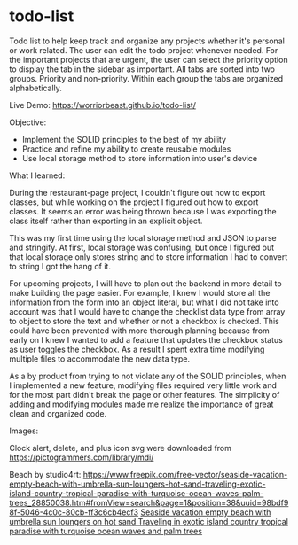 # todo-list

Todo list to help keep track and organize any projects whether it's personal or work related. The user can edit
the todo project whenever needed. For the important projects that are urgent, the user can select the priority 
option to display the tab in the sidebar as important. All tabs are sorted into two groups. Priority and 
non-priority. Within each group the tabs are organized alphabetically. 

Live Demo: https://worriorbeast.github.io/todo-list/

Objective:
   - Implement the SOLID principles to the best of my ability
   - Practice and refine my ability to create reusable modules
   - Use local storage method to store information into user's device

What I learned:

During the restaurant-page project, I couldn't figure out how to export classes, but while working on the project I
figured out how to export classes. It seems an error was being thrown because I was exporting the class itself
rather than exporting in an explicit object.

This was my first time using the local storage method and JSON to parse and stringify. At first, local storage
was confusing, but once I figured out that local storage only stores string and to store information I had to convert
to string I got the hang of it.

For upcoming projects, I will have to plan out the backend in more detail to make building the page easier. For
example, I knew I would store all the information from the form into an object literal, but what I did not take into
account was that I would have to change the checklist data type from array to object to store the text and whether 
or not a checkbox is checked. This could have been prevented with more thorough planning because from early on I 
knew I wanted to add a feature that updates the checkbox status as user toggles the checkbox. As a result I spent
extra time modifying multiple files to accommodate the new data type.

As a by product from trying to not violate any of the SOLID principles, when I implemented a new feature, modifying
files required very little work and for the most part didn't break the page or other features. The simplicity of
adding and modifying modules made me realize the importance of great clean and organized code.

Images:

Clock alert, delete, and plus icon svg were downloaded from https://pictogrammers.com/library/mdi/ 

Beach by studio4rt:
https://www.freepik.com/free-vector/seaside-vacation-empty-beach-with-umbrella-sun-loungers-hot-sand-traveling-exotic-island-country-tropical-paradise-with-turquoise-ocean-waves-palm-trees_28850038.htm#fromView=search&page=1&position=38&uuid=98bdf98f-5046-4c0c-80cb-ff3c6cb4ecf3
[Seaside vacation empty beach with umbrella sun loungers on hot sand Traveling in exotic island country tropical paradise with turquoise ocean waves and palm trees](src/icons/seaside-vacation-empty-beach.png)